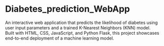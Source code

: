 # Diabetes_prediction_WebApp
An interactive web application that predicts the likelihood of diabetes using user input parameters and a trained K-Nearest Neighbors (KNN) model. Built with HTML, CSS, JavaScript, and Python Flask, this project showcases end-to-end deployment of a machine learning model.

